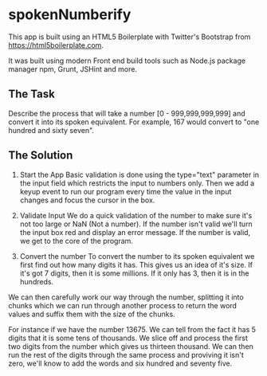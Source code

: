 # spokenNumberify

This app is built using an HTML5 Boilerplate with Twitter's Bootstrap from https://html5boilerplate.com. 

It was built using modern Front end build tools such as Node.js package manager npm, Grunt, JSHint and more.

## The Task

Describe the process that will take a number [0 - 999,999,999,999] and convert it into its spoken equivalent. For example, 167 would convert to "one hundred and sixty seven".

## The Solution

1. Start the App
Basic validation is done using the type="text" parameter in the input field which restricts the input to numbers only. Then we add a keyup event to run our program every time the value in the input changes and focus the cursor in the box.

2. Validate Input
We do a quick validation of the number to make sure it's not too large or NaN (Not a number). If the number isn't valid we'll turn the input box red and display an error message. If the number is valid, we get to the core of the program.

3. Convert the number
To convert the number to its spoken equivalent we first find out how many digits it has. This gives us an idea of it's size. If it's got 7 digits, then it is some millions. If it only has 3, then it is in the hundreds.

We can then carefully work our way through the number, splitting it into chunks which we can run through another process to return the word values and suffix them with the size of the chunks.

For instance if we have the number 13675. We can tell from the fact it has 5 digits that it is some tens of thousands. We slice off and process the first two digits from the number which gives us thirteen thousand. We can then run the rest of the digits through the same process and proviving it isn't zero, we'll know to add the words and six hundred and seventy five.